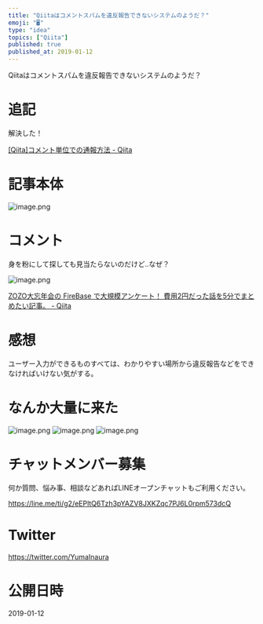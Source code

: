 ```yaml
---
title: "Qiitaはコメントスパムを違反報告できないシステムのようだ？"
emoji: "🖥"
type: "idea"
topics: ["Qiita"]
published: true
published_at: 2019-01-12
---
```


Qiitaはコメントスパムを違反報告できないシステムのようだ？

# 追記

解決した！

[[Qiita]コメント単位での通報方法 - Qiita](https://qiita.com/tommy_aka_jps/items/7c3ef5efada5d51ac626)

# 記事本体

![image.png](https://qiita-image-store.s3.amazonaws.com/0/89618/cea30ae8-bd09-d0cd-ecb5-f31929b91e8b.png)


# コメント

身を粉にして探しても見当たらないのだけど‥なぜ？


![image.png](https://qiita-image-store.s3.amazonaws.com/0/89618/7db7bbee-0335-2a02-2751-d88a31d01560.png)



[ZOZO大忘年会の FireBase で大規模アンケート！ 費用2円だった話を5分でまとめたい記事。 - Qiita](https://qiita.com/YumaInaura/items/a2d23bbb0b5db9b91a2f#comment-6ea61bc0c034a5169f1c)

# 感想

ユーザー入力ができるものすべては、わかりやすい場所から違反報告などをできなければいけない気がする。

# なんか大量に来た

![image.png](https://qiita-image-store.s3.amazonaws.com/0/89618/95199ad0-26b4-e0b3-a342-9a7fbed70c49.png)
![image.png](https://qiita-image-store.s3.amazonaws.com/0/89618/60ac8814-b145-8830-56eb-999b846318b3.png)
![image.png](https://qiita-image-store.s3.amazonaws.com/0/89618/dad66a1c-fa6b-167e-2981-d34e66b5de34.png)









<!-- Update From Qiita API -->

# チャットメンバー募集


何か質問、悩み事、相談などあればLINEオープンチャットもご利用ください。

https://line.me/ti/g2/eEPltQ6Tzh3pYAZV8JXKZqc7PJ6L0rpm573dcQ





# Twitter


https://twitter.com/YumaInaura


<!-- Update From Qiita API -->



# 公開日時

2019-01-12
